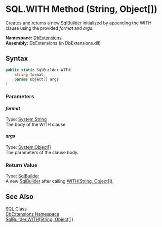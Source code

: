 SQL.WITH Method (String, Object[])
==================================
Creates and returns a new [SqlBuilder][1] initialized by appending the WITH clause using the provided *format* and *args*.

**Namespace:** [DbExtensions][2]  
**Assembly:** DbExtensions (in DbExtensions.dll)

Syntax
------

```csharp
public static SqlBuilder WITH(
	string format,
	params Object[] args
)
```

### Parameters

#### *format*
Type: [System.String][3]  
The body of the WITH clause.

#### *args*
Type: [System.Object][4][]  
The parameters of the clause body.

### Return Value
Type: [SqlBuilder][1]  
 A new [SqlBuilder][1] after calling [WITH(String, Object[])][5]. 

See Also
--------
[SQL Class][6]  
[DbExtensions Namespace][2]  
[SqlBuilder.WITH(String, Object[])][5]  

[1]: ../SqlBuilder/README.md
[2]: ../README.md
[3]: http://msdn.microsoft.com/en-us/library/s1wwdcbf
[4]: http://msdn.microsoft.com/en-us/library/e5kfa45b
[5]: ../SqlBuilder/WITH_2.md
[6]: README.md